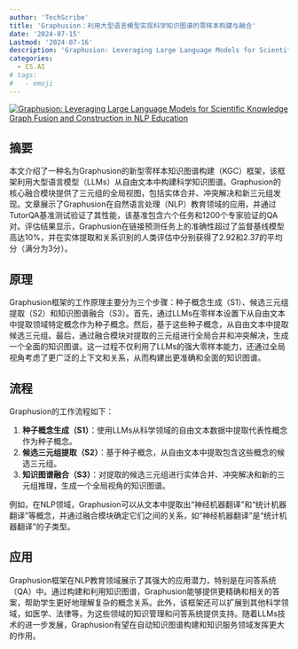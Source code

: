 ```yaml
---
author: 'TechScribe'
title: 'Graphusion：利用大型语言模型实现科学知识图谱的零样本构建与融合'
date: '2024-07-15'
Lastmod: '2024-07-16'
description: 'Graphusion: Leveraging Large Language Models for Scientific Knowledge Graph Fusion and Construction in NLP Education'
categories:
  - CS.AI
# tags:
#   - emoji
---
```


[![Graphusion: Leveraging Large Language Models for Scientific Knowledge Graph Fusion and Construction in NLP Education](https://arxiv-research-1301205113.cos.ap-guangzhou.myqcloud.com/images/2407.10794v1.pdf_0.jpg)](https://arxiv.org/abs/2407.10794v1)

## 摘要

本文介绍了一种名为Graphusion的新型零样本知识图谱构建（KGC）框架，该框架利用大型语言模型（LLMs）从自由文本中构建科学知识图谱。Graphusion的核心融合模块提供了三元组的全局视图，包括实体合并、冲突解决和新三元组发现。文章展示了Graphusion在自然语言处理（NLP）教育领域的应用，并通过TutorQA基准测试验证了其性能，该基准包含六个任务和1200个专家验证的QA对。评估结果显示，Graphusion在链接预测任务上的准确性超过了监督基线模型高达10%，并在实体提取和关系识别的人类评估中分别获得了2.92和2.37的平均分（满分为3分）。<!--more-->

## 原理

Graphusion框架的工作原理主要分为三个步骤：种子概念生成（S1）、候选三元组提取（S2）和知识图谱融合（S3）。首先，通过LLMs在零样本设置下从自由文本中提取领域特定概念作为种子概念。然后，基于这些种子概念，从自由文本中提取候选三元组。最后，通过融合模块对提取的三元组进行全局合并和冲突解决，生成一个全面的知识图谱。这一过程不仅利用了LLMs的强大零样本能力，还通过全局视角考虑了更广泛的上下文和关系，从而构建出更准确和全面的知识图谱。

## 流程

Graphusion的工作流程如下：
1. **种子概念生成（S1）**：使用LLMs从科学领域的自由文本数据中提取代表性概念作为种子概念。
2. **候选三元组提取（S2）**：基于种子概念，从自由文本中提取包含这些概念的候选三元组。
3. **知识图谱融合（S3）**：对提取的候选三元组进行实体合并、冲突解决和新的三元组推理，生成一个全局视角的知识图谱。

例如，在NLP领域，Graphusion可以从文本中提取出“神经机器翻译”和“统计机器翻译”等概念，并通过融合模块确定它们之间的关系，如“神经机器翻译”是“统计机器翻译”的子类型。

## 应用

Graphusion框架在NLP教育领域展示了其强大的应用潜力，特别是在问答系统（QA）中。通过构建和利用知识图谱，Graphusion能够提供更精确和相关的答案，帮助学生更好地理解复杂的概念关系。此外，该框架还可以扩展到其他科学领域，如医学、法律等，为这些领域的知识管理和问答系统提供支持。随着LLMs技术的进一步发展，Graphusion有望在自动知识图谱构建和知识服务领域发挥更大的作用。